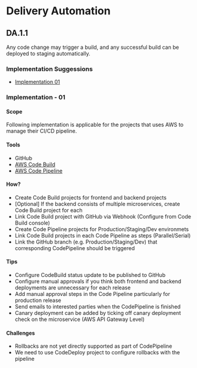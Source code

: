 Delivery Automation
===================

## DA.1.1 

Any code change may trigger a build, and any successful build can be deployed to staging automatically.

### Implementation Suggessions
- [Implementation 01](##implementation---01)

### Implementation - 01

#### Scope
Following implementation is applicable for the projects that uses AWS to manage their CI/CD pipeline.

#### Tools
- GitHub
- [AWS Code Build](https://aws.amazon.com/codebuild/)
- [AWS Code Pipeline](https://aws.amazon.com/codepipeline/)

#### How?
- Create Code Build projects for frontend and backend projects
- [Optional] If the backend consists of multiple microservices, create Code Build project for each
- Link Code Build project with GitHub via Webhook (Configure from Code Build console)
- Create Code Pipeline projects for Production/Staging/Dev environmets
- Link Code Build projects in each Code Pipeline as steps (Parallel/Serial)
- Link the GitHub branch (e.g. Production/Staging/Dev) that corresponding CodePipeline should be triggered

#### Tips
- Configure CodeBuild status update to be published to GitHub
- Configure manual approvals if you think both frontend and backend deployments are unnecessary for each release
- Add manual approval steps in the Code Pipeline particularly for production release
- Send emails to interested parties when the CodePipeline is finished
- Canary deployment can be added by ticking off canary deployment check on the microservice (AWS API Gateway Level)

#### Challenges
- Rollbacks are not yet directly supported as part of CodePipeline
- We need to use CodeDeploy project to configure rollbacks with the pipeline
